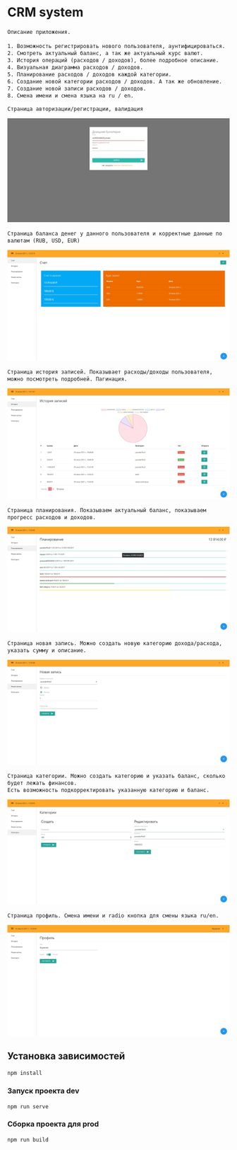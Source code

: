 # CRM system 

```
Описание приложения.

1. Возможность регистрировать нового пользователя, аунтифицироваться.
2. Смотреть актуальный баланс, а так же актуальный курс валют.
3. История операций (расходов / доходов), более подробное описание.
4. Визуальная диаграмма расходов / доходов.
5. Планирование расходов / доходов каждой категории.
6. Создание новой категории расходов / доходов. А так же обновление.
7. Создание новой записи расходов / доходов.
8. Смена имени и смена языка на ru / en.

```

<!-- 1 -->
```
Страница авторизации/регистрации, валидация
```

![screenshot_1](preview-screen-shot/auth.jpg)


<!-- 2 -->
```
Страница баланса денег у данного пользователя и корректные данные по валютам (RUB, USD, EUR)
```
![screenshot_2](preview-screen-shot/main-page.jpg)


<!-- 3 -->
```
Страница история записей. Показывает расходы/доходы пользователя, можно посмотреть подробней. Пагинация.
```
![screenshot_2](preview-screen-shot/page-history.jpg)


<!-- 4 -->
```
Страница планирования. Показываем актуальный баланс, показываем прогресс расходов и доходов.
```
![screenshot_2](preview-screen-shot/planning-page.jpg)


<!-- 5 -->
```
Страница новая запись. Можно создать новую категорию дохода/расхода, указать сумму и описание.
```

![screenshot_2](preview-screen-shot/create-post.jpg)


<!-- 6 -->
```
Страница категории. Можно создать категорию и указать баланс, сколько будет лежать финансов.
Есть возможность подкорректировать указанную категорию и баланс.
```

![screenshot_2](preview-screen-shot/category-page.jpg)

<!-- 7 -->
```
Страница профиль. Смена имени и radio кнопка для смены языка ru/en.
```

<!-- не сделал еще -->
![screenshot_2](preview-screen-shot/page-profile.jpg)



## Установка зависимостей
```
npm install
```

### Запуск проекта dev
```
npm run serve
```

### Сборка проекта для prod
```
npm run build
```

<!-- https://fixer.io/quickstart  - для валюты АПИ до 1 000 запросов в месяц -->
<!-- дают ключ при регистрации -->

